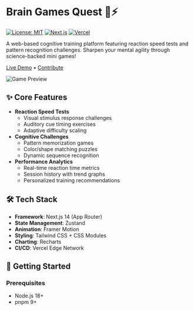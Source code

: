 # Brain Games Quest 🧠⚡

[![License: MIT](https://img.shields.io/badge/License-MIT-blue.svg)](https://opensource.org/licenses/MIT) 
[![Next.js](https://img.shields.io/badge/Next.js-14.1.0-black?logo=next.js)](https://nextjs.org/) 
[![Vercel](https://img.shields.io/badge/Deployed_on-Vercel-black?logo=vercel)](https://braingames.quest)

A web-based cognitive training platform featuring reaction speed tests and pattern recognition challenges. Sharpen your mental agility through science-backed mini games!

[Live Demo](https://braingames.quest) • [Contribute](#contributing)

![Game Preview](https://placehold.co/1200x600/png?text=Game+Interface+Preview) <!-- Replace with actual screenshot -->

## ✨ Core Features
- **Reaction Speed Tests**
  - Visual stimulus response challenges
  - Auditory cue timing exercises
  - Adaptive difficulty scaling
- **Cognitive Challenges**
  - Pattern memorization games
  - Color/shape matching puzzles
  - Dynamic sequence recognition
- **Performance Analytics**
  - Real-time reaction time metrics
  - Session history with trend graphs
  - Personalized training recommendations

## 🛠️ Tech Stack
- **Framework**: Next.js 14 (App Router)
- **State Management**: Zustand
- **Animation**: Framer Motion
- **Styling**: Tailwind CSS + CSS Modules
- **Charting**: Recharts
- **CI/CD**: Vercel Edge Network

## 🚀 Getting Started

### Prerequisites
- Node.js 18+
- pnpm 9+
